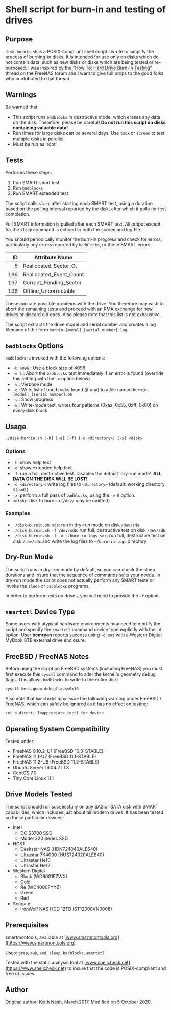 # Shell script for burn-in and testing of drives

## Purpose

`disk-burnin.sh` is a POSIX-compliant shell script I wrote to simplify the process of burning-in disks. It is intended for use only on disks which do not contain data, such as new disks or disks which are being tested or re-purposed. I was inspired by the ["How To: Hard Drive Burn-In Testing"](https://forums.freenas.org/index.php?threads/how-to-hard-drive-burn-in-testing.21451/) thread on the FreeNAS forum and I want to give full props to the good folks who contributed to that thread.

## Warnings

Be warned that:

* This script runs `badblocks` in destructive mode, which erases any data on the disk. Therefore, please be careful! __Do not run this script on disks containing valuable data!__
* Run times for large disks can be several days. Use `tmux` or `screen` to test multiple disks in parallel.
* Must be run as 'root'.

## Tests

Performs these steps:

1. Run SMART short test
2. Run `badblocks`
3. Run SMART extended test

The script calls `sleep` after starting each SMART test, using a duration based on the polling interval reported by the disk, after which it polls for test completion.

Full SMART information is pulled after each SMART test. All output except for the `sleep` command is echoed to both the screen and log file.

You should periodically monitor the burn-in progress and check for errors, particularly any errors reported by `badblocks`, or these SMART errors:
  
|ID|Attribute Name|
|---:|---|
|  5|Reallocated_Sector_Ct|
|196|Reallocated_Event_Count|
|197|Current_Pending_Sector|
|198|Offline_Uncorrectable|

These indicate possible problems with the drive. You therefore may wish to abort the remaining tests and proceed with an RMA exchange for new drives or discard old ones. Also please note that this list is not exhaustive.

The script extracts the drive model and serial number and creates a log filename of the form `burnin-[model]_[serial number].log`.

## `badblocks` Options

`badblocks` is invoked with the following options:

* `-b 4096` : Use a block size of 4096
* `-e 1` : Abort the `badblocks` test immediately if an error is found (override this setting with the `-x` option below)
* `-v` : Verbose mode
* `-o` : Write list of bad blocks found (if any) to a file named `burnin-[model]_[serial number].bb`
* `-s` : Show progress
* `-w` : Write-mode test, writes four patterns (0xaa, 0x55, 0xff, 0x00) on every disk block

## Usage

`./disk-burnin.sh [-h] [-e] [-f] [-o <directory>] [-x] <disk>`

### Options

* `-h`: show help text
* `-e`: show extended help text
* `-f`: run a full, destructive test. Disables the default 'dry-run mode'. **ALL DATA ON THE DISK WILL BE LOST!**
* `-o <directory>`: write log files to `<directory>` (default: working directory `$(pwd)`)
* `-x`: perform a full pass of `badblocks`, using the `-e 0` option.
* `<disk>`: disk to burn-in (`/dev/` may be omitted)

### Examples

* `./disk-burnin.sh sda`: run in dry-run mode on disk `/dev/sda`
* `./disk-burnin.sh -f /dev/sdb`: run full, destructive test on disk `/dev/sdb`
* `./disk-burnin.sh -f -o ~/burn-in-logs sdc`: run full, destructive test on disk `/dev/sdc` and write the log files to `~/burn-in-logs` directory

## Dry-Run Mode

The script runs in dry-run mode by default, so you can check the sleep durations and insure that the sequence of commands suits your needs. In dry-run mode the script does not actually perform any SMART tests or invoke the `sleep` or `badblocks` programs.

In order to perform tests on drives, you will need to provide the `-f` option.

## `smartctl` Device Type

Some users with atypical hardware environments may need to modify the script and specify the `smartctl` command device type explictly with the `-d` option. User __bcmryan__ reports success using `-d sat` with a Western Digital MyBook 8TB external drive enclosure.

## FreeBSD / FreeNAS Notes

Before using the script on FreeBSD systems (including FreeNAS) you must first execute this `sysctl` command to alter the kernel's geometry debug flags. This allows `badblocks` to write to the entire disk:

`sysctl kern.geom.debugflags=0x10`

Also note that `badblocks` may issue the following warning under FreeBSD / FreeNAS, which can safely be ignored as it has no effect on testing:

`set_o_direct: Inappropiate ioctl for device`

## Operating System Compatibility

Tested under:

* FreeNAS 9.10.2-U1 (FreeBSD 10.3-STABLE)
* FreeNAS 11.1-U7 (FreeBSD 11.1-STABLE)
* FreeNAS 11.2-U8 (FreeBSD 11.2-STABLE)
* Ubuntu Server 16.04.2 LTS
* CentOS 7.0
* Tiny Core Linux 11.1

## Drive Models Tested

The script should run successfully on any SAS or SATA disk with SMART capabilities, which includes just about all modern drives. It has been tested on these particular devices:

* Intel
  * DC S3700 SSD
  * Model 320 Series SSD
* HGST
  * Deskstar NAS (HDN724040ALE640)
  * Ultrastar 7K4000 (HUS724020ALE640)
  * Ultrastar He10
  * Ultrastar He12
* Western Digital
  * Black (WD6001FZWX)
  * Gold
  * Re (WD4000FYYZ)
  * Green
  * Red
* Seagate
  * IronWolf NAS HDD 12TB (ST12000VN0008)

## Prerequisites

smartmontools, available at [www.smartmontools.org](https://www.smartmontools.org)

Uses: `grep`, `awk`, `sed`, `sleep`, `badblocks`, `smartctl`

Tested with the static analysis tool at [www.shellcheck.net](https://www.shellcheck.net) to insure that the code is POSIX-compliant and free of issues.

## Author

Original author: Keith Nash, March 2017.
Modified on 5 October 2020.
